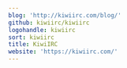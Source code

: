 ```yaml
---
blog: 'http://kiwiirc.com/blog/'
github: kiwiirc/kiwiirc
logohandle: kiwiirc
sort: kiwiirc
title: KiwiIRC
website: 'https://kiwiirc.com/'
---
```

